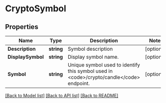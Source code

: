 # CryptoSymbol

## Properties

Name | Type | Description | Notes
------------ | ------------- | ------------- | -------------
**Description** | **string** | Symbol description | [optional] 
**DisplaySymbol** | **string** | Display symbol name. | [optional] 
**Symbol** | **string** | Unique symbol used to identify this symbol used in &lt;code&gt;/crypto/candle&lt;/code&gt; endpoint. | [optional] 

[[Back to Model list]](../README.md#documentation-for-models) [[Back to API list]](../README.md#documentation-for-api-endpoints) [[Back to README]](../README.md)


